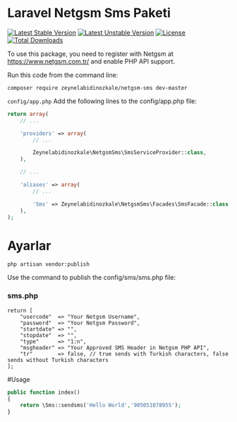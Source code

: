 # Laravel Netgsm Sms Paketi

[![Latest Stable Version](https://poser.pugx.org/busayo/laravel-volt/v/stable.svg)](https://packagist.org/packages/zeynelabidinozkale/netgsm-sms)
[![Latest Unstable Version](https://poser.pugx.org/busayo/laravel-volt/v/unstable.svg)](https://packagist.org/packages/zeynelabidinozkale/netgsm-sms)
[![License](https://poser.pugx.org/zeynelabidinozkale/netgsm-sms/license.svg)](LICENSE)
[![Total Downloads](https://poser.pugx.org/zeynelabidinozkale/netgsm-sms/d/total.png)](https://packagist.org/packages/zeynelabidinozkale/netgsm-sms)


To use this package, you need to register with Netgsm at https://www.netgsm.com.tr/ and enable PHP API support.

Run this code from the command line: 

```
composer require zeynelabidinozkale/netgsm-sms dev-master
```

```config/app.php``` Add the following lines to the config/app.php file:

```php
return array(
    // ...

    'providers' => array(
        // ...

        Zeynelabidinozkale\NetgsmSms\SmsServiceProvider::class,
    ),

    // ...

    'aliases' => array(
        // ...

        'Sms' => Zeynelabidinozkale\NetgsmSms\Facades\SmsFacade::class,
    ),
);
```
# Ayarlar

```code
php artisan vendor:publish
```
Use the command to publish the config/sms/sms.php file:

### sms.php

```code
return [
    "usercode"  => "Your Netgsm Username",
    "password"  => "Your Netgsm Password",
    "startdate" => "",
    "stopdate"  => "",
    "type"      => "1:n",
    "msgheader" => "Your Approved SMS Header in Netgsm PHP API",
    "tr"        => false, // true sends with Turkish characters, false sends without Turkish characters
];

```  

#Usage
```php
public function index()
{
    return \Sms::sendsms('Hello World','905051078955');
}
```
